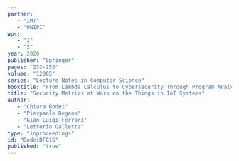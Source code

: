 ```yaml
---
partner: 
   - "IMT"
   - "UNIPI"
wps: 
   - "1"
   - "2"
year: 2020
publisher: "Springer"
pages: "233-255"
volume: "12065"
series: "Lecture Notes in Computer Science"
booktitle: "From Lambda Calculus to Cybersecurity Through Program Analysis"
title: "Security Metrics at Work on the Things in IoT Systems"
author: 
   - "Chiara Bodei"
   - "Pierpaolo Degano"
   - "Gian Luigi Ferrari"
   - "Letterio Galletta"
type: "inproceedings"
id: "BodeiDFG15"
published: "true"
---
```

